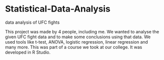 # Statistical-Data-Analysis
 data analysis of UFC fights

This project was made by 4 people, including me.
 We wanted to analyse the given UFC fight data and to make some conclusions using that data. 
 We used tools like t-test, ANOVA, logistic regression, linear regression and many more. This was part of a course we took at our college. 
 It was developed in R Studio.